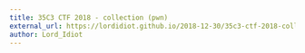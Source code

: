 ```yaml
---
title: 35C3 CTF 2018 - collection (pwn)
external_url: https://lordidiot.github.io/2018-12-30/35c3-ctf-2018-collection/
author: Lord_Idiot
---
```

